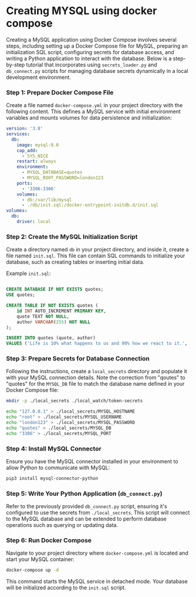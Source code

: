 # Creating MYSQL using docker compose

Creating a MySQL application using Docker Compose involves several steps, including setting up a Docker Compose file for MySQL, preparing an initialization SQL script, configuring secrets for database access, and writing a Python application to interact with the database. Below is a step-by-step tutorial that incorporates using `secrets_loader.py` and `db_connect.py` scripts for managing database secrets dynamically in a local development environment.

### Step 1: Prepare Docker Compose File

Create a file named `docker-compose.yml` in your project directory with the following content. This defines a MySQL service with initial environment variables and mounts volumes for data persistence and initialization:

```yaml
version: '3.8'
services:
  db:
    image: mysql:8.0
    cap_add:
      - SYS_NICE
    restart: always
    environment:
      - MYSQL_DATABASE=quotes
      - MYSQL_ROOT_PASSWORD=london123
    ports:
      - '3306:3306'
    volumes:
      - db:/var/lib/mysql
      - ./db/init.sql:/docker-entrypoint-initdb.d/init.sql
volumes:
  db:
    driver: local
```

### Step 2: Create the MySQL Initialization Script

Create a directory named `db` in your project directory, and inside it, create a file named `init.sql`. This file can contain SQL commands to initialize your database, such as creating tables or inserting initial data.

Example `init.sql`:

```sql

CREATE DATABASE IF NOT EXISTS quotes;
USE quotes;

CREATE TABLE IF NOT EXISTS quotes (
    id INT AUTO_INCREMENT PRIMARY KEY,
    quote TEXT NOT NULL,
    author VARCHAR(255) NOT NULL
);

INSERT INTO quotes (quote, author)
VALUES ('Life is 10% what happens to us and 90% how we react to it.', 'Charles R. Swindoll');

```

### Step 3: Prepare Secrets for Database Connection

Following the instructions, create a `local_secrets` directory and populate it with your MySQL connection details. Note the correction from "qoutes" to "quotes" for the `MYSQL_DB` file to match the database name defined in your Docker Compose file:

```bash
mkdir -p ./local_secrets ./local_watch/token-secrets

echo "127.0.0.1" > ./local_secrets/MYSQL_HOSTNAME
echo "root" > ./local_secrets/MYSQL_USERNAME
echo "london123" > ./local_secrets/MYSQL_PASSWORD
echo "quotes" > ./local_secrets/MYSQL_DB
echo "3306" > ./local_secrets/MYSQL_PORT

```

### Step 4: Install MySQL Connector

Ensure you have the MySQL connector installed in your environment to allow Python to communicate with MySQL:

```bash
pip3 install mysql-connector-python
```

### Step 5: Write Your Python Application (`db_connect.py`)

Refer to the previously provided `db_connect.py` script, ensuring it's configured to use the secrets from `./local_secrets`. This script will connect to the MySQL database and can be extended to perform database operations such as querying or updating data.

### Step 6: Run Docker Compose

Navigate to your project directory where `docker-compose.yml` is located and start your MySQL container:

```bash
docker-compose up -d
```

This command starts the MySQL service in detached mode. Your database will be initialized according to the `init.sql` script.


